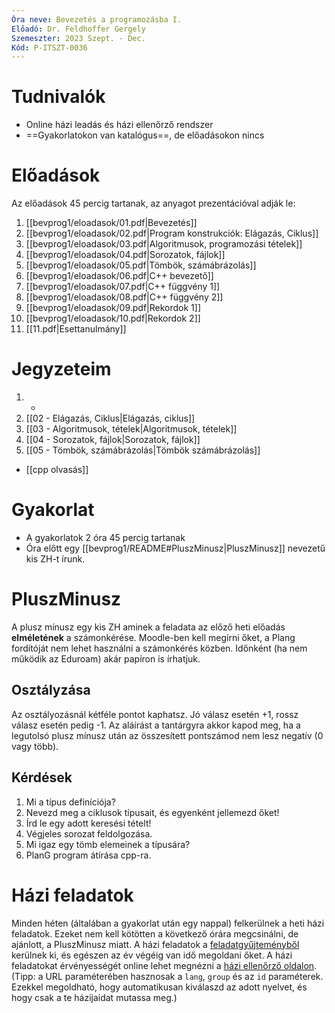```yaml
---
Óra neve: Bevezetés a programozásba I.
Előadó: Dr. Feldhoffer Gergely
Szemeszter: 2023 Szept. - Dec.
Kód: P-ITSZT-0036
---
```

# Tudnivalók
- Online házi leadás és házi ellenőrző rendszer
- ==Gyakorlatokon van katalógus==, de előadásokon nincs
# Előadások
Az előadások 45 percig tartanak, az anyagot prezentációval adják le:
1. [[bevprog1/eloadasok/01.pdf|Bevezetés]]
2. [[bevprog1/eloadasok/02.pdf|Program konstrukciók: Elágazás, Ciklus]]
3. [[bevprog1/eloadasok/03.pdf|Algoritmusok, programozási tételek]]
4. [[bevprog1/eloadasok/04.pdf|Sorozatok, fájlok]]
5. [[bevprog1/eloadasok/05.pdf|Tömbök, számábrázolás]]
6. [[bevprog1/eloadasok/06.pdf|C++ bevezető]]
7. [[bevprog1/eloadasok/07.pdf|C++ függvény 1]]
8. [[bevprog1/eloadasok/08.pdf|C++ függvény 2]]
9. [[bevprog1/eloadasok/09.pdf|Rekordok 1]]
10. [[bevprog1/eloadasok/10.pdf|Rekordok 2]]
11. [[11.pdf|Esettanulmány]]
# Jegyzeteim
1. -
2. [[02 - Elágazás, Ciklus|Elágazás, ciklus]]
3. [[03 - Algoritmusok, tételek|Algoritmusok, tételek]]
4. [[04 - Sorozatok, fájlok|Sorozatok, fájlok]]
5. [[05 - Tömbök, számábrázolás|Tömbök számábrázolás]]
- [[cpp olvasás]]
# Gyakorlat
- A gyakorlatok 2 óra 45 percig tartanak
- Óra előtt egy [[bevprog1/README#PluszMinusz|PluszMinusz]] nevezetű kis ZH-t írunk.
# PluszMinusz
A plusz mínusz egy kis ZH aminek a feladata az előző heti előadás __elméletének__ a számonkérése. Moodle-ben kell megírni őket, a Plang fordítóját nem lehet használni a számonkérés közben. Időnként (ha nem működik az Eduroam) akár papíron is írhatjuk.
## Osztályzása
Az osztályozásnál kétféle pontot kaphatsz. Jó válasz esetén +1, rossz válasz esetén pedig -1. Az aláírást a tantárgyra akkor kapod meg, ha a legutolsó plusz mínusz után az összesített pontszámod nem lesz negatív (0 vagy több).
## Kérdések
1. Mi a típus definíciója?
2. Nevezd meg a ciklusok típusait, és egyenként jellemezd őket!
3. Írd le egy adott keresési tételt!
4. Végjeles sorozat feldolgozása.
5. Mi igaz egy tömb elemeinek a típusára?
6. PlanG program átírása cpp-ra.
# Házi feladatok
Minden héten (általában a gyakorlat után egy nappal) felkerülnek a heti házi feladatok. Ezeket nem kell kötötten a következő órára megcsinálni, de ajánlott, a PluszMinusz miatt. A házi feladatok a [feladatgyűjteményből](https://users.itk.ppke.hu/~flugi/bevprog_1415/feladatok.html) kerülnek ki, és egészen az év végéig van idő megoldani őket.
A házi feladatokat érvényességét online lehet megnézni a [házi ellenőrző oldalon](https://users.itk.ppke.hu/~nemse/bevprog/). 
(Tipp: a URL paraméterében hasznosak a `lang`, `group` és az `id` paraméterek. Ezekkel megoldható, hogy automatikusan kiválaszd az adott nyelvet, és hogy csak a te házijaidat mutassa meg.)
